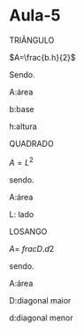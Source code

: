 # Aula-5

TRIÂNGULO

$A=\frac{b.h}{2}$

Sendo.

A:área 

b:base 

h:altura 

QUADRADO

$A=L^{2}$

sendo.

A:área 

L: lado 

LOSANGO

$A=\
frac{D.d}{2}$

sendo.

A:área 

D:diagonal maior 

d:diagonal menor
